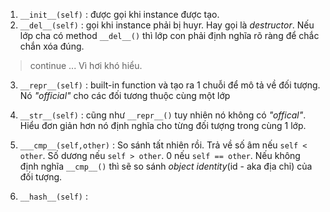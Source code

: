 1. ```__init__(self)```  : được gọi khi instance được tạo.
2. ```__del__(self)``` : gọi khi instance phải bị huyr. Hay gọi là *destructor*. Nếu lớp cha có method ```__del__()``` thì lớp con phải định nghĩa rõ ràng để chắc chắn xóa đúng.
> continue ... Vì hơi khó hiểu.

3. ```__repr__(self)``` : built-in function và tạo ra 1 chuỗi để mô tả về đối tượng. Nó *"official"* cho các đối tương thuộc cùng một lớp

4. ```__str__(self)``` :  cũng như ```__repr__()``` tuy nhiên nó không có *"offical"*. Hiểu đơn giản hơn nó định nghĩa cho từng đối tượng trong cùng 1 lớp.
5. ```___cmp__(self,other)``` : So sánh tất nhiên rồi. Trả về số âm nếu ```self < other```. Số dương nếu ```self > other```. 0 nếu ```self == other```. Nếu không định nghĩa ```__cmp__()``` thì sẽ so sánh *object identity*(id - aka địa chỉ)  của đối tượng.
6. ```__hash__(self)``` : 
<!--stackedit_data:
eyJoaXN0b3J5IjpbMTI5NzE2MTMwMSwtOTU0NjY0NjIyXX0=
-->